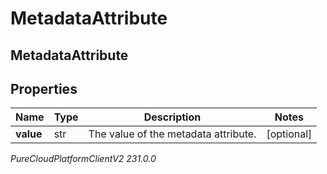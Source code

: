 # MetadataAttribute

## MetadataAttribute

## Properties

|Name | Type | Description | Notes|
|------------ | ------------- | ------------- | -------------|
| **value** | str | The value of the metadata attribute. | [optional] |



_PureCloudPlatformClientV2 231.0.0_
